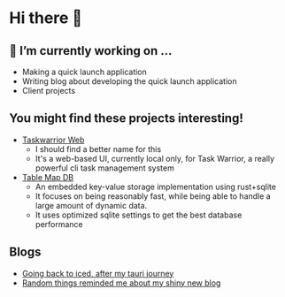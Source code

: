 # Hi there 👋

## 🔭 I’m currently working on ...
- Making a quick launch application
- Writing blog about developing the quick launch application
- Client projects

## You might find these projects interesting!

- [Taskwarrior Web](https://github.com/tmahmood/taskwarrior-web)
  - I should find a better name for this
  - It's a web-based UI, currently local only, for Task Warrior, a really powerful cli task management system
- [Table Map DB](https://github.com/tmahmood/table_map_db)
  - An embedded key-value storage implementation using rust+sqlite
  - It focuses on being reasonably fast, while being able to handle a large amount of dynamic data.
  - It uses optimized sqlite settings to get the best database performance


## Blogs
- [Going back to iced, after my tauri journey](blogs/2024/Nov/24.md)
- [Random things reminded me about my shiny new blog](blogs/2025/Jan/24.md)

<!--

Here are some ideas to get you started:

- 🌱 I’m currently learning ...
- 👯 I’m looking to collaborate on ...
- 🤔 I’m looking for help with ...
- 💬 Ask me about ...
- 📫 How to reach me: ...
- 😄 Pronouns: ...
- ⚡ Fun fact: ...
-->
